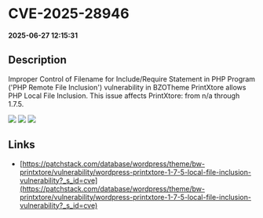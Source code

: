 # CVE-2025-28946

**2025-06-27 12:15:31**

## Description
Improper Control of Filename for Include/Require Statement in PHP Program ('PHP Remote File Inclusion') vulnerability in BZOTheme PrintXtore allows PHP Local File Inclusion. This issue affects PrintXtore: from n/a through 1.7.5.

![](https://img.shields.io/static/v1?label=Score&message=8.1&color=red)
![](https://img.shields.io/static/v1?label=Severity&message=HIGH&color=red)
![](https://img.shields.io/static/v1?label=CWE&message=RFI&color=green)

## Links
- [https://patchstack.com/database/wordpress/theme/bw-printxtore/vulnerability/wordpress-printxtore-1-7-5-local-file-inclusion-vulnerability?_s_id=cve](https://patchstack.com/database/wordpress/theme/bw-printxtore/vulnerability/wordpress-printxtore-1-7-5-local-file-inclusion-vulnerability?_s_id=cve)
